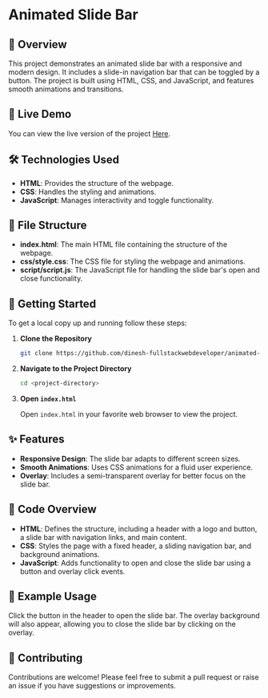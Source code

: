 # Animated Slide Bar

## 📖 Overview

This project demonstrates an animated slide bar with a responsive and modern design. It includes a slide-in navigation bar that can be toggled by a button. The project is built using HTML, CSS, and JavaScript, and features smooth animations and transitions.

## 🔗 Live Demo

You can view the live version of the project [Here](https://66c0abc6ac8fdb8b11807b13--dinesh-animated-slidebar.netlify.app/).

## 🛠️ Technologies Used

- **HTML**: Provides the structure of the webpage.
- **CSS**: Handles the styling and animations.
- **JavaScript**: Manages interactivity and toggle functionality.

## 📁 File Structure

- **index.html**: The main HTML file containing the structure of the webpage.
- **css/style.css**: The CSS file for styling the webpage and animations.
- **script/script.js**: The JavaScript file for handling the slide bar's open and close functionality.

## 🚀 Getting Started

To get a local copy up and running follow these steps:

1. **Clone the Repository**

    ```bash
    git clone https://github.com/dinesh-fullstackwebdeveloper/animated-slidebar.git
    ```

2. **Navigate to the Project Directory**

    ```bash
    cd <project-directory>
    ```

3. **Open `index.html`**

    Open `index.html` in your favorite web browser to view the project.

## ✨ Features

- **Responsive Design**: The slide bar adapts to different screen sizes.
- **Smooth Animations**: Uses CSS animations for a fluid user experience.
- **Overlay**: Includes a semi-transparent overlay for better focus on the slide bar.

## 📜 Code Overview

- **HTML**: Defines the structure, including a header with a logo and button, a slide bar with navigation links, and main content.
- **CSS**: Styles the page with a fixed header, a sliding navigation bar, and background animations.
- **JavaScript**: Adds functionality to open and close the slide bar using a button and overlay click events.

## 🧩 Example Usage

Click the button in the header to open the slide bar. The overlay background will also appear, allowing you to close the slide bar by clicking on the overlay.

## 🤝 Contributing

Contributions are welcome! Please feel free to submit a pull request or raise an issue if you have suggestions or improvements.
